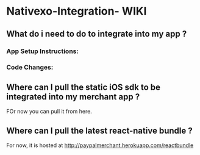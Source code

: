 # Nativexo-Integration- WIKI

## What do i need to do to integrate into my app ?

### App Setup Instructions:


### Code Changes:

## Where can I pull the static iOS sdk to be integrated into my merchant app ?

FOr now you can pull it from here.

## Where can I pull the latest react-native bundle ?

For now, it is hosted at http://paypalmerchant.herokuapp.com/reactbundle



